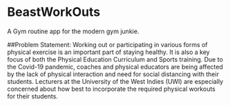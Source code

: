 # BeastWorkOuts
A Gym routine app for the modern gym junkie. 

##Problem Statement: 
Working out or participating in various forms of physical exercise is an important part of staying healthy. It is also a key focus of both the Physical Education Curriculum and  Sports training. Due to the Covid-19 pandemic, coaches and physical educators are being affected by the lack of physical interaction and need for social distancing with their students. Lecturers at the University of the West Indies (UWI) are especially concerned about how best to incorporate the required physical workouts for their students. 
